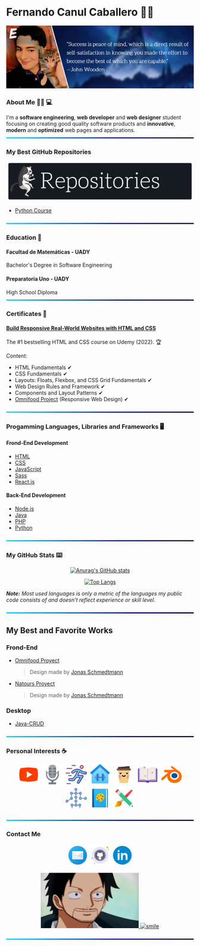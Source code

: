 # Fernando Canul Caballero 🙋‍♂️

![BackGround](https://github.com/fismael21/fismael21/blob/main/img/Cover-Quote-1.png)

### About Me 🙆‍♂️ 💻

I'm a **software engineering**, **web developer** and **web designer** student focusing on creating good quality software products and **innovative**, **modern** and **optimized** web pages and applications.
![BackGround](https://github.com/fismael21/fismael21/blob/main/img/Line.png)

### My Best GitHub Repositories

![Repositories](https://github.com/fismael21/fismael21/blob/main/img/Repositories.png)

- [Python Course](https://github.com/fismael21/Python-Course)

![BackGround](https://github.com/fismael21/fismael21/blob/main/img/Line.png)

### Education 🏫

#### Facultad de Matemáticas - UADY

Bachelor's Degree in Software Engineering

#### Preparatoria Uno - UADY

High School Diploma
![BackGround](https://github.com/fismael21/fismael21/blob/main/img/Line.png)

### Certificates :scroll:

#### [Build Responsive Real-World Websites with HTML and CSS](https://github.com/fismael21/fismael21/blob/main/certificates/HTML_CSS_Jonas.pdf)
The #1 bestselling HTML and CSS course on Udemy (2022). :trophy: 

Content:
- HTML Fundamentals ✔
- CSS Fundamentals ✔
- Layouts: Floats, Flexbox, and CSS Grid Fundamentals ✔
- Web Design Rules and Framework ✔
- Components and Layout Patterns ✔
- [Omnifood Project](https://github.com/fismael21/Omnifood-Optimizations) (Responsive Web Design) ✔

![BackGround](https://github.com/fismael21/fismael21/blob/main/img/Line.png)

### Progamming Languages, Libraries and Frameworks 🖥️

#### Frond-End Development

- [HTML](https://github.com/fismael21/fismael21/blob/main/programming_languages/HTML.md)
- [CSS](https://github.com/fismael21/fismael21/blob/main/programming_languages/CSS.md)
- [JavaScript](https://github.com/fismael21/fismael21/blob/main/programming_languages/JavaScript.md)
- [Sass](https://github.com/fismael21/fismael21/blob/main/programming_languages/Sass.md)
- [React.js](https://github.com/fismael21/fismael21/blob/main/programming_languages/React.md)

#### Back-End Development

- [Node.js](https://github.com/fismael21/fismael21/blob/main/programming_languages/Node.md)
- [Java](https://github.com/fismael21/fismael21/blob/main/programming_languages/Java.md)
- [PHP](https://github.com/fismael21/fismael21/blob/main/programming_languages/PHP.md)
- [Python](https://github.com/fismael21/fismael21/blob/main/programming_languages/Python.md)

![BackGround](https://github.com/fismael21/fismael21/blob/main/img/Line.png)

### My GitHub Stats ⌨️

<div align="center">

[![Anurag's GitHub stats](https://github-readme-stats.vercel.app/api?username=fismael21&show_icons=true&theme=github_dark)](https://github.com/anuraghazra/github-readme-stats)

  <!--&hide_border=true-->

[![Top Langs](https://github-readme-stats.vercel.app/api/top-langs/?username=fismael21&langs_count=8&layout=compact&theme=github_dark)](https://github.com/anuraghazra/github-readme-stats)

</div>

<p><i><b>Note:</b> Most used languages is only a metric of the languages my public code consists of and doesn't reflect experience or skill level.</i></p>

![BackGround](https://github.com/fismael21/fismael21/blob/main/img/Line.png)

## My Best and Favorite Works

### Frond-End

- [Omnifood Proyect](https://github.com/fismael21/Omnifood-Optimizations)
  > Design made by [Jonas Schmedtmann](https://github.com/jonasschmedtmann)
- [Natours Proyect](https://github.com/fismael21/Natours)
  > Design made by [Jonas Schmedtmann](https://github.com/jonasschmedtmann)

### Desktop

- [Java-CRUD](https://github.com/fismael21/Java-CRUD)

![BackGround](https://github.com/fismael21/fismael21/blob/main/img/Line.png)

### Personal Interests ☕

<div align="center">

<a href="https://www.youtube.com/ElegidoOmG" target="_blank"><img src="https://github.com/fismael21/fismael21/blob/main/img/hobbies/youtube.svg" alt="youtube" width="60" height="60"/></a> <img src="https://github.com/fismael21/fismael21/blob/main/img/hobbies/microphone.png" alt="microphone" width="60" height="60"/> <img src="https://github.com/fismael21/fismael21/blob/main/img/hobbies/running.png" alt="running" width="60" height="60"/> <img src="https://github.com/fismael21/fismael21/blob/main/img/hobbies/gym.png" alt="gym" width="60" height="60"/> <img src="https://github.com/fismael21/fismael21/blob/main/img/hobbies/coffee.png" alt="coffee" width="60" height="60"/> <img src="https://github.com/fismael21/fismael21/blob/main/img/hobbies/book.png" alt="book" width="60" height="60"/> <a href="https://www.blender.org" target="_blank"><img src="https://github.com/fismael21/fismael21/blob/main/img/hobbies/blender.svg" alt="blender" width="60" height="60"/></a> <img src="https://github.com/fismael21/fismael21/blob/main/img/hobbies/animation.png" alt="animation" width="60" height="60"/> <img src="https://github.com/fismael21/fismael21/blob/main/img/hobbies/drawing-2.png" alt="drawing" width="60" height="60"/> <img src="https://github.com/fismael21/fismael21/blob/main/img/hobbies/drawing.png" alt="drawing" width="60" height="60"/>

</div>

![BackGround](https://github.com/fismael21/fismael21/blob/main/img/Line.png)

### Contact Me

<div align="center">

<a href="mailto:fernandoismaelcaballero@gmail.com" target="_blank"><img src="https://github.com/fismael21/fismael21/blob/main/img/contact/email.png" alt="email" width="60" height="60"/></a><a href="https://github.com/fismael21" target="_blank"><img src="https://github.com/fismael21/fismael21/blob/main/img/contact/github.png" alt="github" width="60" height="60"/></a><a href="https://linkedin.com/in/fernando-canul-caballero-85a09116b" target="_blank"><img src="https://github.com/fismael21/fismael21/blob/main/img/contact/linkedin.png" alt="linkedin" width="60" height="60"/></a>

<a href="#">
<img src="https://github.com/fismael21/fismael21/blob/main/img/gifs/gif-1.gif" alt="smile" width="auto" height="148"/>
</a> 
<a href="#">
<img src="https://github.com/fismael21/fismael21/blob/main/img/gifs/gif-2.gif" alt="smile" width="auto" height="148"/>
</a>
  
<div>

![BackGround](https://github.com/fismael21/fismael21/blob/main/img/Line.png)
